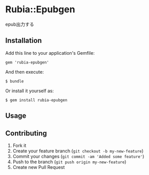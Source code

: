 # Rubia::Epubgen

epub出力する

## Installation

Add this line to your application's Gemfile:

    gem 'rubia-epubgen'

And then execute:

    $ bundle

Or install it yourself as:

    $ gem install rubia-epubgen

## Usage


## Contributing

1. Fork it
2. Create your feature branch (`git checkout -b my-new-feature`)
3. Commit your changes (`git commit -am 'Added some feature'`)
4. Push to the branch (`git push origin my-new-feature`)
5. Create new Pull Request
